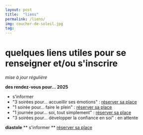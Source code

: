 ```yaml
---
layout: post
title:  "liens"
permalink: /liens/
img: coucher-de-soleil.jpg
tag: 
---
```

# **quelques liens utiles pour se renseigner et/ou s'inscrire**
*mise à jour régulière*

**des rendez-vous pour... 2025**
  * s'informer
* "3 soirées pour... accueillir ses émotions" : [réserver sa place](https://framaforms.org/3-soirees-pour-accueillir-ses-emotions-frinscription-2025-1727699019)
* "1 soirée pour... faire le plein" : [réserver sa place](https://framaforms.org/1-soiree-pour-faire-le-plein-frinscription-2025-1727699389)
* "1 journée pour... soi, tout simplement" : [réserver sa place](https://framaforms.org/1-journee-pour-soi-tout-simplement-frinscription-2025-1727699607)
* "3 soirées pour... développer la confiance en soi" : en attente

**diastole**
** s'informer
** [réserver sa place](https://framaforms.org/diastole-inscription-2025-1727684880)
